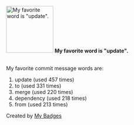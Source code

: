 <img src="https://my-badges.github.io/my-badges/favorite-word.png" alt="My favorite word is &quot;update&quot;." title="My favorite word is &quot;update&quot;." width="128">
<strong>My favorite word is &quot;update&quot;.</strong>
<br><br>

My favorite commit message words are:

1. update (used 457 times)
2. to (used 331 times)
3. merge (used 220 times)
4. dependency (used 218 times)
5. from (used 213 times)


Created by <a href="https://github.com/my-badges/my-badges">My Badges</a>